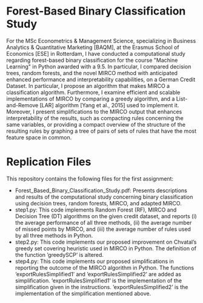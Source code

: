 # Forest-Based Binary Classification Study

For the MSc Econometrics & Management Science, specializing in Business Analytics & Quantitative Marketing [BAQM], at the Erasmus School of Economics [ESE] in Rotterdam, I have conducted a computational study regarding forest-based binary classification for the course "Machine Learning" in Python awarded with a 9.5. In particular, I compared decision trees, random forests, and the novel MIRCO method with anticipated enhanced performance and interpretability capabilities, on a German Credit Dataset. In particular, I propose an algorithm that makes MIRCO a classification algorithm. Furthermore, I examine efficient and scalable implementations of MIRCO by comparing a greedy algorithm, and a List-and-Remove [LAR] algorithm [Yang et al., 2015] used to implement it. Moreover, I present simplifications to the MIRCO output that enhances interpretability of the results, such as compacting rules concerning the same variables, or providing a compact overview of the structure of the resulting rules by graphing a tree of pairs of sets of rules that have the most feature space in common.

# Replication Files

This repository contains the following files for the first assignment:
- Forest_Based_Binary_Classification_Study.pdf: Presents descriptions and results of the computational study concerning binary classification using decision trees, random forests, MIRCO, and adapted MIRCO.
- step1.py: This code implements Random Forest (RF), MIRCO and Decision Tree (DT) algorithms on the given credit dataset, and reports (i) the average performance of all three methods, (ii) the average number of missed points by MIRCO, and (iii) the average number of rules used by all three methods in Python.
- step2.py: This code implements our proposed improvement on Chvatal’s greedy set covering heuristic used in MIRCO in Python. The definition of the function ’greedySCP’ is altered.
- step4.py: This code implements our proposed simplifications in reporting the outcome of the MIRCO algorithm in Python. The functions ’exportRulesSimplified1’ and ’exportRulesSimplified2’ are added as simplification. ’exportRulesSimplified1’ is the implementation of the simplification given in the instructions. ’exportRulesSimplified2’ is the implementation of the simplification mentioned above.
